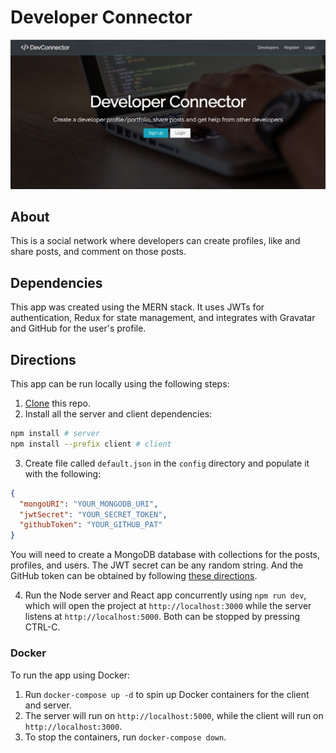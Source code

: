 # Developer Connector

![Landing page of Developer Connector](screenshot.png)

## About

This is a social network where developers can create profiles, like and share posts, and comment on those posts.

## Dependencies

This app was created using the MERN stack. It uses JWTs for authentication, Redux for state management, and integrates with Gravatar and GitHub for the user's profile.

## Directions

This app can be run locally using the following steps:

1. [Clone](https://github.com/Abhiek187/devconnector.git) this repo.
2. Install all the server and client dependencies:

```bash
npm install # server
npm install --prefix client # client
```

3. Create file called `default.json` in the `config` directory and populate it with the following:

```json
{
  "mongoURI": "YOUR_MONGODB_URI",
  "jwtSecret": "YOUR_SECRET_TOKEN",
  "githubToken": "YOUR_GITHUB_PAT"
}
```

You will need to create a MongoDB database with collections for the posts, profiles, and users. The JWT secret can be any random string. And the GitHub token can be obtained by following [these directions](https://docs.github.com/en/authentication/keeping-your-account-and-data-secure/creating-a-personal-access-token).

4. Run the Node server and React app concurrently using `npm run dev`, which will open the project at `http://localhost:3000` while the server listens at `http://localhost:5000`. Both can be stopped by pressing CTRL-C.

### Docker

To run the app using Docker:

1. Run `docker-compose up -d` to spin up Docker containers for the client and server.
2. The server will run on `http://localhost:5000`, while the client will run on `http://localhost:3000`.
3. To stop the containers, run `docker-compose down`.
